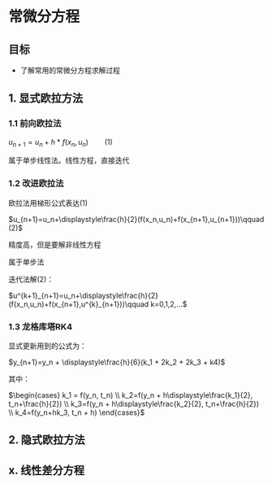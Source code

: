 # 常微分方程

## 目标

- 了解常用的常微分方程求解过程

## 1. 显式欧拉方法

### 1.1 前向欧拉法

$u_{n+1}=u_n+h*f(x_n,u_n) \qquad (1)$

属于单步线性法。线性方程，直接迭代

### 1.2 改进欧拉法

欧拉法用梯形公式表达$(1)$

$u_{n+1}=u_n+\displaystyle\frac{h}{2}(f(x_n,u_n)+f(x_{n+1},u_{n+1}))\qquad (2)$ 

精度高，但是要解非线性方程

属于单步法

迭代法解$(2)$：

$u^{k+1}_{n+1}=u_n+\displaystyle\frac{h}{2}(f(x_n,u_n)+f(x_{n+1},u^{k}_{n+1}))\qquad k=0,1,2,...$

### 1.3 龙格库塔RK4

显式更新用到的公式为：

$y_{n+1}=y_n + \displaystyle\frac{h}{6}(k_1 + 2k_2 + 2k_3 + k4)$

其中：

$\begin{cases}
k_1 = f(y_n, t_n)
\\
k_2=f(y_n + h\displaystyle\frac{k_1}{2}, t_n+\frac{h}{2})
\\
k_3=f(y_n + h\displaystyle\frac{k_2}{2}, t_n+\frac{h}{2})
\\
k_4=f(y_n+hk_3, t_n + h)
\end{cases}$

## 2. 隐式欧拉方法



## x. 线性差分方程